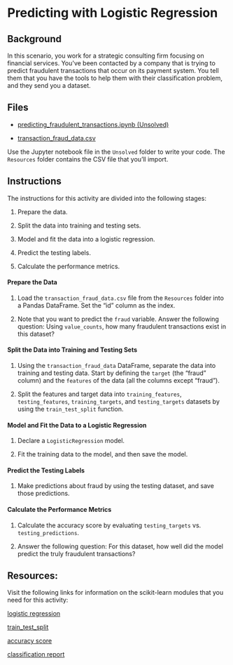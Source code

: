 # Predicting with Logistic Regression

## Background

In this scenario, you work for a strategic consulting firm focusing on financial services. You've been contacted by a company that is trying to predict fraudulent transactions that occur on its payment system. You tell them that you have the tools to help them with their classification problem, and they send you a dataset.

## Files

* [predicting_fraudulent_transactions.ipynb (Unsolved)](Unsolved/predicting_fraudulent_transactions.ipynb)

* [transaction_fraud_data.csv](Resources/transaction_fraud_data.csv)

Use the Jupyter notebook file in the `Unsolved` folder to write your code. The `Resources` folder contains the CSV file that you’ll import.

## Instructions

The instructions for this activity are divided into the following stages:

1. Prepare the data.

2. Split the data into training and testing sets.

3. Model and fit the data into a logistic regression.

4. Predict the testing labels.

5. Calculate the performance metrics.

#### Prepare the Data

1. Load the `transaction_fraud_data.csv` file from the `Resources` folder into a Pandas DataFrame. Set the “id” column as the index.

2. Note that you want to predict the `fraud` variable. Answer the following question: Using `value_counts`, how many fraudulent transactions exist in this dataset?

#### Split the Data into Training and Testing Sets

1. Using the `transaction_fraud_data` DataFrame, separate the data into training and testing data. Start by defining the `target` (the “fraud” column) and the `features` of the data (all the columns except “fraud”).

2. Split the features and target data into `training_features`, `testing_features`, `training_targets`, and `testing_targets` datasets by using the `train_test_split` function.

#### Model and Fit the Data to a Logistic Regression

1. Declare a `LogisticRegression` model.

2. Fit the training data to the model, and then save the model.

#### Predict the Testing Labels

1. Make predictions about fraud by using the testing dataset, and save those predictions.

#### Calculate the Performance Metrics

1. Calculate the accuracy score by evaluating `testing_targets` vs. `testing_predictions`.

2. Answer the following question: For this dataset, how well did the model predict the truly fraudulent transactions?

## Resources:

Visit the following links for information on the scikit-learn modules that you need for this activity:

[logistic regression](https://scikit-learn.org/stable/modules/generated/sklearn.linear_model.LogisticRegression.html)

[train_test_split](https://scikit-learn.org/stable/modules/generated/sklearn.model_selection.train_test_split.html)

[accuracy score](https://scikit-learn.org/stable/modules/generated/sklearn.metrics.accuracy_score.html)

[classification report](https://scikit-learn.org/stable/modules/generated/sklearn.metrics.classification_report.html)


